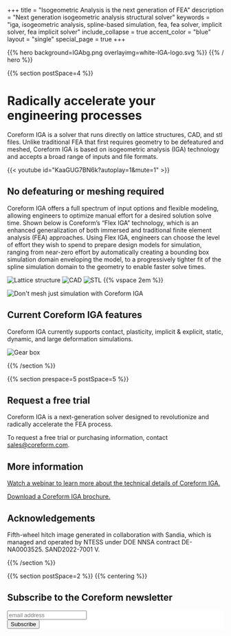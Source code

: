 +++
title = "Isogeometric Analysis is the next generation of FEA"
description = "Next generation isogeometric analysis structural solver"
keywords = "iga, isogeometric analysis, spline-based simulation, fea, fea solver, implicit solver, fea implicit solver"
include_collapse = true
accent_color = "blue"
layout = "single"
special_page = true
+++

{{% hero background=IGAbg.png overlayimg=white-IGA-logo.svg %}}
{{% / hero %}}

{{% section postSpace=4 %}}

# Radically accelerate your engineering processes

Coreform IGA is a solver that runs directly on lattice structures, CAD, and stl files. Unlike traditional FEA that first requires geometry to be defeatured and meshed, Coreform IGA is based on isogeometric analysis (IGA) technology and accepts a broad range of inputs and file formats.

{{< youtube id="KaaGUG7BN6k?autoplay=1&mute=1" >}}


## No defeaturing or meshing required
Coreform IGA offers a full spectrum of input options and flexible modeling, allowing engineers to optimize manual effort for a desired solution solve time. Shown below is Coreform’s “Flex IGA” technology, which is an enhanced generalization of both immersed and traditional finite element analysis (FEA) approaches. Using Flex IGA, engineers can choose the level of effort they wish to spend to prepare design models for simulation, ranging from near-zero effort by automatically creating a bounding box simulation domain enveloping the model, to a progressively tighter fit of the spline simulation domain to the geometry to enable faster solve times.

![Lattice structure](iga_lattice_crush_small.png) 
![CAD](mf_kingpin_sandia_small.png) 
![STL](stl_small.png) 
{{% vspace 2em %}}

![Don't mesh just simulation with Coreform IGA](dont-mesh-just-simulation-coreform-iga.jpg) 



## Current Coreform IGA features
Coreform IGA currently supports contact, plasticity, implicit & explicit, static, dynamic, and large deformation simulations.

<!--![Flex IGA modeling](igaflexspectrum.png)  -->

![Gear box](gearbox.png) 

<!-- ## What is different about Coreform IGA? Calibrated speed and accuracy -->



{{% /section %}}

<!-- FAST ACCURATE SECTION ************************************* -->

{{% section prespace=5 postSpace=5 %}}
<!-- 
# Faster overall time to solution with greater precision
Coreform IGA is an isogeometric analysis solver for non-linear structural mechanics. Coreform IGA leverages the power of smooth splines
to deliver faster FEA solutions. It enables analysts to calibrate simulation accuracy and speed to fit any stage of the product development process.
Legacy FEA solvers require time-consuming mesh generation for every simulation. The modern Coreform IGA solver is built to run nonlinear simulations directly on CAD, scanned data, meshes, and implicit lattice structures.

{{% aside image=IGA-1st-section-images.png %}}

### Greater accuracy
The superiority of smooth spline basis functions gives Coreform IGA greater accuracy per degree of freedom than traditional FEA.
### Tight CAD connection
CAD models use smooth splines to precisely represent real world shapes. Coreform IGA can use these models directly even at very coarse element densities.
### More efficient compute
Coreform IGA leverages patent-pending U- splines to optimize computational efficiency through unique local h (element density), p (degree), and k (smoothness) adaptivity.

{{% / aside %}} 

# Superior robustness and efficiency
Spline basis functions provide
superior robustness and efficiency over traditional FEA. Coreform IGA promises faster overall time to
solution with improved accuracy. -->

## Request a free trial
Coreform IGA is a next-generation solver designed to revolutionize and radically accelerate the FEA process.

To request a free trial or purchasing information, contact sales@coreform.com.

## More information

<!-- ![Coreform IGA webinar](coreformigawebinar.png) -->

[Watch a webinar to learn more about the technical details of Coreform IGA.](https://us02web.zoom.us/webinar/register/WN_rm-a1yF1RsyW-_M6u7QNQw)

<!-- ![Coreform IGA brochure](brochuresnapshot.png) -->

[Download a Coreform IGA brochure.](https://www.coreform.com/products/coreform-iga/CoreformIGAbrochure2022.pdf)

## Acknowledgements
Fifth-wheel hitch image generated in collaboration with Sandia, which is managed and operated by NTESS under DOE NNSA contract DE-NA0003525. SAND2022-7001 V.

{{% /section  %}}

<!--
## IGA means greater accuracy
The superiority of smooth spline basis functions used in isogemetric analysis gives Coreform IGA greater accuracy per degree of freedom than traditional FEA.



![Flex cable](flexcableLG.png) 


## IGA means tighter CAD connections
CAD models use smooth splines to precisely represent real world shapes. Coreform IGA can use these models directly even at very coarse element densities. Flex IGA modeling with Coreform Cubit minimizes geometry cleanup and mesh prepartion time.

![Spring](springLG.png) 


## IGA means more efficient compute
Coreform IGA leverages patent-pending U-splines to optimize computational efficiency through unique local *h* (element density), *p* (degree), and *k* (smoothness) adaptivity. [Read a preprint of the U-splines technical paper.](/products/coreform-iga/reports/usplines/usplines.pdf)

![B-pillar](bpillarMD.png) 
-->


<!-- CALIBRATE SECTION *************************************** -->

<!-- {{% section  prespace=5 postSpace=5 %}}

 

<!-- ### Calibrate automation levels to meet analysis requirements
Flex IGA techniques make Coreform IGA capable of performing everything from ultra-rapid, meshless simulation for early-stage design checks, to high-fidelity, accurate end-stage analysis.
 
{{< featureset >}}
{{% figure src="foam.png" width=300px %}}
{{% figure src="immersedpart.png" width=300px %}}
{{< /featureset >}} -->

<!-- ### Achieve accurate non-linear dynamics results with zero modeling burden
Coreform's Flex IGA technology enables highly accurate and robust non-linear dynamic analysis using automated immersed spline methods, tightening the connection between CAD and simulation. -->

<!-- MULTIVOL FEAMESH    |       ASSEMBLY FEAMESH
MULTIVOL FLEX       |       ASSEMBLY FLEX -->
<!-- ![Flex IGA modeling](IGA-2nd-section-4-models.png) -->

<!-- ### Dial in optimal levels of automation for varying analysis needs
Coreform IGA allows analysts to combine immersed, body-fitted and partially body-fitted domains into a single simulation. This allows analyses to be tailored to the problem at hand, with the flexibility to use precise meshing of critical features or automated quadrature computation directly on CAD models, to meet a wide range of analysis needs. -->

<!-- {{% /section %}} -->

<!--
{{% start-conversation title="Join mailing list" %}}
Stay current with Coreform news.
{{% centering %}}
{{% button link="http://eepurl.com/dv5Aiv" label="Join mailing list" %}}
{{% /centering %}}
{{% /start-conversation %}}
-->

{{% section postSpace=2 %}}
{{% centering %}}
## Subscribe to the Coreform newsletter

<!-- Begin Mailchimp Signup Form -->
<link href="//cdn-images.mailchimp.com/embedcode/horizontal-slim-10_7.css" rel="stylesheet" type="text/css">
<style type="text/css">
#mc_embed_signup{background:#fff; clear:left; font:14px Helvetica,Arial,sans-serif; width:100%;}
#mc-embedded-subscribe:hover { background-color: #d40000 !important; }
/* Add your own Mailchimp form style overrides in your site stylesheet or in this style block.
We recommend moving this block and the preceding CSS link to the HEAD of your HTML file. */
</style>
<div id="mc_embed_signup">
<form action="https://coreform.us15.list-manage.com/subscribe/post?u=44b65b8c9651abeaaa39b97ef&id=011009970f" method="post" id="mc-embedded-subscribe-form" name="mc-embedded-subscribe-form" class="validate" target="_blank" novalidate>
<div id="mc_embed_signup_scroll">
<input type="email" value="" name="EMAIL" class="email" id="mce-EMAIL" placeholder="email address" required>
<!-- real people should not fill this in and expect good things - do not remove this or risk form bot signups-->
<div style="position: absolute; left: -5000px;" aria-hidden="true"><input type="text" name="b_44b65b8c9651abeaaa39b97ef_011009970f" tabindex="-1" value=""></div>
<div class="clear"><input type="submit" value="Subscribe" name="subscribe" id="mc-embedded-subscribe" class="button"></div>
</div>
</form>
</div>
<!--End mc_embed_signup-->

